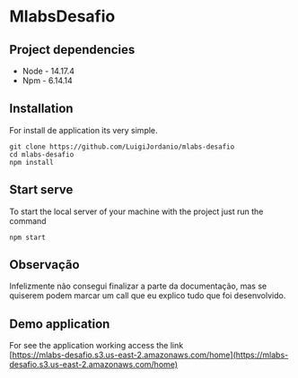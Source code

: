 # MlabsDesafio

## Project dependencies
- Node - 14.17.4
- Npm  - 6.14.14

## Installation

For install de application its very simple.

```
git clone https://github.com/LuigiJordanio/mlabs-desafio
cd mlabs-desafio
npm install
```

## Start serve
To start the local server of your machine with the project just run the command

```
npm start
```


## Observação
Infelizmente não consegui finalizar a parte da documentação, mas se quiserem podem marcar um call que eu explico tudo que foi desenvolvido.

## Demo application

For see the application working access the link <br>
[https://mlabs-desafio.s3.us-east-2.amazonaws.com/home](https://mlabs-desafio.s3.us-east-2.amazonaws.com/home)
